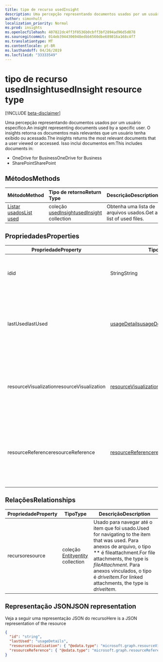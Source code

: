 ```yaml
---
title: tipo de recurso usedInsight
description: Uma percepção representando documentos usados por um usuário específico. O insights retorna os documentos mais relevantes que um usuário tenha exibido ou acessado.
author: simonhult
localization_priority: Normal
ms.prod: insights
ms.openlocfilehash: 407822dc4ff3f0536b0cbff3bf2894ad96d5d878
ms.sourcegitcommit: 014eb3944306948edbb6560dbe689816a168c4f7
ms.translationtype: MT
ms.contentlocale: pt-BR
ms.lasthandoff: 04/26/2019
ms.locfileid: "33333549"
---
```

# <a name="usedinsight-resource-type"></a><span data-ttu-id="63956-104">tipo de recurso usedInsight</span><span class="sxs-lookup"><span data-stu-id="63956-104">usedInsight resource type</span></span>

[!INCLUDE [beta-disclaimer](../../includes/beta-disclaimer.md)]

<span data-ttu-id="63956-105">Uma percepção representando documentos usados por um usuário específico.</span><span class="sxs-lookup"><span data-stu-id="63956-105">An insight representing documents used by a specific user.</span></span> <span data-ttu-id="63956-106">O insights retorna os documentos mais relevantes que um usuário tenha exibido ou acessado.</span><span class="sxs-lookup"><span data-stu-id="63956-106">The insights returns the most relevant documents that a user viewed or accessed.</span></span> <span data-ttu-id="63956-107">Isso inclui documentos em:</span><span class="sxs-lookup"><span data-stu-id="63956-107">This includes documents in:</span></span>

- <span data-ttu-id="63956-108">OneDrive for Business</span><span class="sxs-lookup"><span data-stu-id="63956-108">OneDrive for Business</span></span>
- <span data-ttu-id="63956-109">SharePoint</span><span class="sxs-lookup"><span data-stu-id="63956-109">SharePoint</span></span>

## <a name="methods"></a><span data-ttu-id="63956-110">Métodos</span><span class="sxs-lookup"><span data-stu-id="63956-110">Methods</span></span>

| <span data-ttu-id="63956-111">Método</span><span class="sxs-lookup"><span data-stu-id="63956-111">Method</span></span>       | <span data-ttu-id="63956-112">Tipo de retorno</span><span class="sxs-lookup"><span data-stu-id="63956-112">Return Type</span></span>  |<span data-ttu-id="63956-113">Descrição</span><span class="sxs-lookup"><span data-stu-id="63956-113">Description</span></span>|
|:---------------|:--------|:----------|
|[<span data-ttu-id="63956-114">Listar usados</span><span class="sxs-lookup"><span data-stu-id="63956-114">List used</span></span>](../api/insights-list-used.md) |<span data-ttu-id="63956-115">coleção [usedInsight](insights-used.md)</span><span class="sxs-lookup"><span data-stu-id="63956-115">[usedInsight](insights-used.md) collection</span></span>| <span data-ttu-id="63956-116">Obtenha uma lista de arquivos usados.</span><span class="sxs-lookup"><span data-stu-id="63956-116">Get a list of used files.</span></span>|

## <a name="properties"></a><span data-ttu-id="63956-117">Propriedades</span><span class="sxs-lookup"><span data-stu-id="63956-117">Properties</span></span>

| <span data-ttu-id="63956-118">Propriedade</span><span class="sxs-lookup"><span data-stu-id="63956-118">Property</span></span>              | <span data-ttu-id="63956-119">Tipo</span><span class="sxs-lookup"><span data-stu-id="63956-119">Type</span></span>                      | <span data-ttu-id="63956-120">Descrição</span><span class="sxs-lookup"><span data-stu-id="63956-120">Description</span></span>  |
| -------------         |---------------            | -------------|
| <span data-ttu-id="63956-121">id</span><span class="sxs-lookup"><span data-stu-id="63956-121">id</span></span>                    | <span data-ttu-id="63956-122">String</span><span class="sxs-lookup"><span data-stu-id="63956-122">String</span></span>                    | <span data-ttu-id="63956-123">Identificador exclusivo da relação.</span><span class="sxs-lookup"><span data-stu-id="63956-123">Unique identifier of the relationship.</span></span> <span data-ttu-id="63956-124">Somente leitura.</span><span class="sxs-lookup"><span data-stu-id="63956-124">Read only.</span></span>        |
| <span data-ttu-id="63956-125">lastUsed</span><span class="sxs-lookup"><span data-stu-id="63956-125">lastUsed</span></span>              | [<span data-ttu-id="63956-126">usageDetails</span><span class="sxs-lookup"><span data-stu-id="63956-126">usageDetails</span></span>](insights-usagedetails.md)              | <span data-ttu-id="63956-127">Informações sobre quando o item foi exibido e modificado pela última vez pelo usuário.</span><span class="sxs-lookup"><span data-stu-id="63956-127">Information about when the item was last viewed and modified by the user.</span></span> <span data-ttu-id="63956-128">Somente leitura.</span><span class="sxs-lookup"><span data-stu-id="63956-128">Read only.</span></span>     |
| <span data-ttu-id="63956-129">resourceVisualization</span><span class="sxs-lookup"><span data-stu-id="63956-129">resourceVisualization</span></span> | [<span data-ttu-id="63956-130">resourceVisualization</span><span class="sxs-lookup"><span data-stu-id="63956-130">resourceVisualization</span></span>](insights-resourcevisualization.md)                | <span data-ttu-id="63956-131">Propriedades que você pode usar para visualizar o documento em sua experiência.</span><span class="sxs-lookup"><span data-stu-id="63956-131">Properties that you can use to visualize the document in your experience.</span></span> <span data-ttu-id="63956-132">Somente leitura</span><span class="sxs-lookup"><span data-stu-id="63956-132">Read-only</span></span>      |
| <span data-ttu-id="63956-133">resourceReference</span><span class="sxs-lookup"><span data-stu-id="63956-133">resourceReference</span></span>     | [<span data-ttu-id="63956-134">resourceReference</span><span class="sxs-lookup"><span data-stu-id="63956-134">resourceReference</span></span>](insights-resourcereference.md)                      | <span data-ttu-id="63956-135">Propriedades de referência do documento usado, como a URL e o tipo do documento.</span><span class="sxs-lookup"><span data-stu-id="63956-135">Reference properties of the used document, such as the url and type of the document.</span></span> <span data-ttu-id="63956-136">Somente leitura</span><span class="sxs-lookup"><span data-stu-id="63956-136">Read-only</span></span>     |

## <a name="relationships"></a><span data-ttu-id="63956-137">Relações</span><span class="sxs-lookup"><span data-stu-id="63956-137">Relationships</span></span>

| <span data-ttu-id="63956-138">Propriedade</span><span class="sxs-lookup"><span data-stu-id="63956-138">Property</span></span>      | <span data-ttu-id="63956-139">Tipo</span><span class="sxs-lookup"><span data-stu-id="63956-139">Type</span></span>          | <span data-ttu-id="63956-140">Descrição</span><span class="sxs-lookup"><span data-stu-id="63956-140">Description</span></span>  |
| ------------- |---------------| -------------|
| <span data-ttu-id="63956-141">recurso</span><span class="sxs-lookup"><span data-stu-id="63956-141">resource</span></span>      | <span data-ttu-id="63956-142">coleção [Entity](entity.md)</span><span class="sxs-lookup"><span data-stu-id="63956-142">[entity](entity.md) collection</span></span>    | <span data-ttu-id="63956-143">Usado para navegar até o item que foi usado.</span><span class="sxs-lookup"><span data-stu-id="63956-143">Used for navigating to the item that was used.</span></span> <span data-ttu-id="63956-144">Para anexos de arquivo, o tipo \*\* é fileattachment.</span><span class="sxs-lookup"><span data-stu-id="63956-144">For file attachments, the type is *fileAttachment*.</span></span> <span data-ttu-id="63956-145">Para anexos vinculados, o tipo é *driveItem*.</span><span class="sxs-lookup"><span data-stu-id="63956-145">For linked attachments, the type is *driveItem*.</span></span> |

## <a name="json-representation"></a><span data-ttu-id="63956-146">Representação JSON</span><span class="sxs-lookup"><span data-stu-id="63956-146">JSON representation</span></span>
<span data-ttu-id="63956-147">Veja a seguir uma representação JSON do recurso</span><span class="sxs-lookup"><span data-stu-id="63956-147">Here is a JSON representation of the resource</span></span>

<!-- {
  "blockType": "resource",
  "keyProperty":"id",
  "optionalProperties": [
    "resource"
  ],
  "@odata.type": "microsoft.graph.usedInsight"
}-->

```json
{
  "id": "string",
  "lastUsed": "usageDetails",
  "resourceVisualization": { "@odata.type": "microsoft.graph.resourceVisualization" },
  "resourceReference": { "@odata.type": "microsoft.graph.resourceReference" }
}
```
